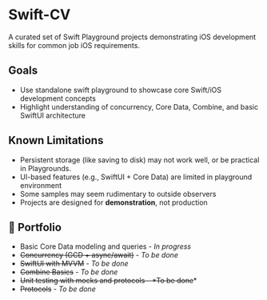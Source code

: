 # Swift-CV

A curated set of Swift Playground projects demonstrating iOS development skills for common job iOS requirements.

## Goals

- Use standalone swift playground to showcase core Swift/iOS development concepts
- Highlight understanding of concurrency, Core Data, Combine, and basic SwiftUI architecture

## Known Limitations

- Persistent storage (like saving to disk) may not work well, or be practical in Playgrounds.
- UI-based features (e.g., SwiftUI + Core Data) are limited in playground environment
- Some samples may seem rudimentary to outside observers
- Projects are designed for **demonstration**, not production

## 📁 Portfolio

- Basic Core Data modeling and queries - *In progress*
- ~~Concurrency (GCD + async/await)~~ - *To be done*
- ~~SwiftUI with MVVM~~ - *To be done*
- ~~Combine Basics~~ - *To be done*
- ~~Unit testing with mocks and protocols - *To be done~~*
- ~~Protocols~~ - *To be done*

<!--
| Project | Skills | Description |
|------------------|------------------------|----------------|
| `CoreDataCompany.playground` | Core Data, Entity Relationships, CRUD, NSPredicate | Demonstrates semi-complex one-to-many and many-to-one Core Data relationships, including search and filtering. |
| `EnumDrivenState.playground` | Enums, State Management, Pattern Matching | Illustrates using enums to manage app state, a common approach in SwiftUI and MVVM projects. |
| `AsyncConcurrency.playground` | GCD, async/await, MainActor | Realistic examples of data fetching and updating using both legacy concurrency and Swift’s structured concurrency. |
| `CombineBasics.playground` | Combine, Publishers, Reactive Programming | Demonstrates basic Combine, `PassthroughSubject`, debouncing, filtering, and more. |
| `MVVMMock.playground` | SwiftUI, MVVM, Dependency Injection | Mini demo with testable ViewModels and MVVM separation of concerns using SwiftUI. |
| `UnitTestingSwift.playground` | XCTest, Mocks, Dependency Injection | Contains unit test examples for services and view models, showing dependency injection and mocking with protocols. |
| `Protocols.playground` | Protocols |Examples of basic and advanced protocol programming.|
-->
